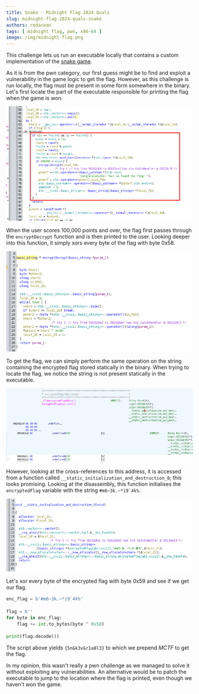 ```yaml
---
title: Snake - Midnight Flag 2024 Quals
slug: midnight-flag-2024-quals-snake
authors: redacean
tags: [ midnight flag, pwn, x86-64 ]
image: /img/midnight-flag.png
---
```


This challenge lets us run an executable locally that contains a custom implementation of the [snake game](https://en.wikipedia.org/wiki/Snake_(video_game_genre)).

<!-- truncate -->

As it is from the pwn category, our first guess might be to find and exploit a vulnerability in the game logic to get the flag.
However, as this challenge is run locally, the flag must be present in some form somewhere in the binary.
Let's first locate the part of the executable responsible for printing the flag when the game is won.

![Print flag](print_flag.png)

When the user scores 100,000 points and over, the flag first passes through the `encryptDecrypt` function and is then printed to the user.
Looking deeper into this function, it simply xors every byte of the flag with byte 0x58.

![encryptDecrypt function](encryptDecrypt.png)

To get the flag, we can simply perform the same operation on the string containing the encrypted flag stored statically in the binary.
When trying to locate the flag, we notice the string is not present statically in the executable.

![encryptedFlag](encryptedFlag.png)

However, looking at the cross-references to this address, it is accessed from a function called `__static_initialization_and_destruction_0`; this looks promising.
Looking at the disassembly, this function initialises the `encryptedFlag` variable with the string ```#m6~3k.~*i9`4k%```.

![initialisation](initialisation.png)

Let's xor every byte of the encrypted flag with byte 0x59 and see if we get our flag.

```python title="solve.py" showLineNumbers
enc_flag = b'#m6~3k.~*i9`4k%'

flag = b''
for byte in enc_flag:
    flag += int.to_bytes(byte ^ 0x58)

print(flag.decode())
```

The script above yields `{5n&k3v&r1a8l3}` to which we prepend _MCTF_ to get the flag.

In my opinion, this wasn't really a pwn challenge as we managed to solve it without exploiting any vulnerabilities.
An alternative would be to patch the executable to jump to the location where the flag is printed, even though we haven't won the game.
